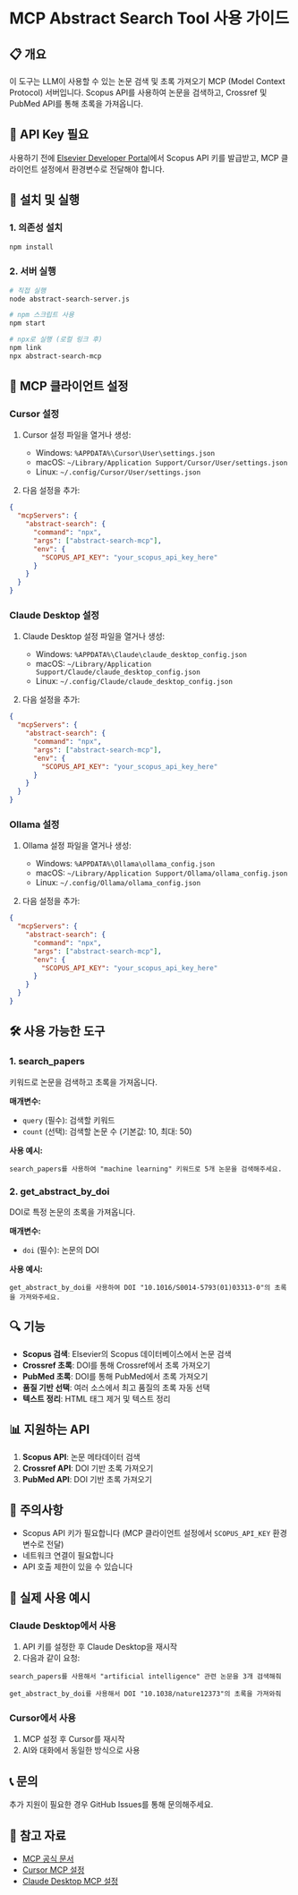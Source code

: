 # MCP Abstract Search Tool 사용 가이드

## 📋 개요

이 도구는 LLM이 사용할 수 있는 논문 검색 및 초록 가져오기 MCP (Model Context Protocol) 서버입니다. Scopus API를 사용하여 논문을 검색하고, Crossref 및 PubMed API를 통해 초록을 가져옵니다.

## 🔑 API Key 필요

사용하기 전에 [Elsevier Developer Portal](https://dev.elsevier.com/)에서 Scopus API 키를 발급받고, MCP 클라이언트 설정에서 환경변수로 전달해야 합니다.

## 🚀 설치 및 실행

### 1. 의존성 설치

```bash
npm install
```

### 2. 서버 실행

```bash
# 직접 실행
node abstract-search-server.js

# npm 스크립트 사용
npm start

# npx로 실행 (로컬 링크 후)
npm link
npx abstract-search-mcp
```

## 🔧 MCP 클라이언트 설정

### Cursor 설정

1. Cursor 설정 파일을 열거나 생성:
   - Windows: `%APPDATA%\Cursor\User\settings.json`
   - macOS: `~/Library/Application Support/Cursor/User/settings.json`
   - Linux: `~/.config/Cursor/User/settings.json`

2. 다음 설정을 추가:

```json
{
  "mcpServers": {
    "abstract-search": {
      "command": "npx",
      "args": ["abstract-search-mcp"],
      "env": {
        "SCOPUS_API_KEY": "your_scopus_api_key_here"
      }
    }
  }
}
```

### Claude Desktop 설정

1. Claude Desktop 설정 파일을 열거나 생성:
   - Windows: `%APPDATA%\Claude\claude_desktop_config.json`
   - macOS: `~/Library/Application Support/Claude/claude_desktop_config.json`
   - Linux: `~/.config/Claude/claude_desktop_config.json`

2. 다음 설정을 추가:

```json
{
  "mcpServers": {
    "abstract-search": {
      "command": "npx",
      "args": ["abstract-search-mcp"],
      "env": {
        "SCOPUS_API_KEY": "your_scopus_api_key_here"
      }
    }
  }
}
```

### Ollama 설정

1. Ollama 설정 파일을 열거나 생성:
   - Windows: `%APPDATA%\Ollama\ollama_config.json`
   - macOS: `~/Library/Application Support/Ollama/ollama_config.json`
   - Linux: `~/.config/Ollama/ollama_config.json`

2. 다음 설정을 추가:

```json
{
  "mcpServers": {
    "abstract-search": {
      "command": "npx",
      "args": ["abstract-search-mcp"],
      "env": {
        "SCOPUS_API_KEY": "your_scopus_api_key_here"
      }
    }
  }
}
```

## 🛠️ 사용 가능한 도구

### 1. search_papers
키워드로 논문을 검색하고 초록을 가져옵니다.

**매개변수:**
- `query` (필수): 검색할 키워드
- `count` (선택): 검색할 논문 수 (기본값: 10, 최대: 50)

**사용 예시:**
```
search_papers를 사용하여 "machine learning" 키워드로 5개 논문을 검색해주세요.
```

### 2. get_abstract_by_doi
DOI로 특정 논문의 초록을 가져옵니다.

**매개변수:**
- `doi` (필수): 논문의 DOI

**사용 예시:**
```
get_abstract_by_doi를 사용하여 DOI "10.1016/S0014-5793(01)03313-0"의 초록을 가져와주세요.
```

## 🔍 기능

- **Scopus 검색**: Elsevier의 Scopus 데이터베이스에서 논문 검색
- **Crossref 초록**: DOI를 통해 Crossref에서 초록 가져오기
- **PubMed 초록**: DOI를 통해 PubMed에서 초록 가져오기
- **품질 기반 선택**: 여러 소스에서 최고 품질의 초록 자동 선택
- **텍스트 정리**: HTML 태그 제거 및 텍스트 정리

## 📊 지원하는 API

1. **Scopus API**: 논문 메타데이터 검색
2. **Crossref API**: DOI 기반 초록 가져오기
3. **PubMed API**: DOI 기반 초록 가져오기

## 🚨 주의사항

- Scopus API 키가 필요합니다 (MCP 클라이언트 설정에서 `SCOPUS_API_KEY` 환경변수로 전달)
- 네트워크 연결이 필요합니다
- API 호출 제한이 있을 수 있습니다

## 📝 실제 사용 예시

### Claude Desktop에서 사용
1. API 키를 설정한 후 Claude Desktop을 재시작
2. 다음과 같이 요청:

```
search_papers를 사용해서 "artificial intelligence" 관련 논문을 3개 검색해줘
```

```
get_abstract_by_doi를 사용해서 DOI "10.1038/nature12373"의 초록을 가져와줘
```

### Cursor에서 사용
1. MCP 설정 후 Cursor를 재시작
2. AI와 대화에서 동일한 방식으로 사용

## 📞 문의

추가 지원이 필요한 경우 GitHub Issues를 통해 문의해주세요.

## 🔗 참고 자료

- [MCP 공식 문서](https://modelcontextprotocol.io/)
- [Cursor MCP 설정](https://cursor.sh/docs/mcp)
- [Claude Desktop MCP 설정](https://docs.anthropic.com/claude/docs/model-context-protocol-mcp) 